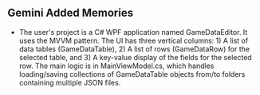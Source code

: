 ## Gemini Added Memories
- The user's project is a C# WPF application named GameDataEditor. It uses the MVVM pattern. The UI has three vertical columns: 1) A list of data tables (GameDataTable), 2) A list of rows (GameDataRow) for the selected table, and 3) A key-value display of the fields for the selected row. The main logic is in MainViewModel.cs, which handles loading/saving collections of GameDataTable objects from/to folders containing multiple JSON files.
